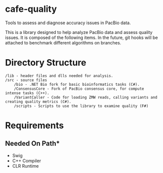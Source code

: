 cafe-quality
============

Tools to assess and diagnose accuracy issues in PacBio data.

This is a library designed to help analyze PacBio data and assess quality issues.  It is composed of the following items.  In the future, git hooks will be attached to benchmark different algorithms on branches.


Directory Structure
===================

    /lib - header files and dlls needed for analysis.
    /src - source files
        /bio - .NET Bio fork for basic bioinformatics tasks (C#).
        /ConsensusCore - Fork of PacBio consensus core, for compute intense tasks (C++).
        /VariantCaller - Code for loading ZMW reads, calling variants and creating quality metrics (C#).
        /scripts - Scripts to use the library to examine quality (F#)


Requirements
============

 ## Needed On Path*
  * Swig
  * C++ Compiler
  * CLR Runtime
